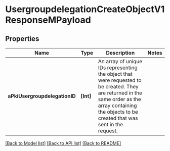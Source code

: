 # UsergroupdelegationCreateObjectV1ResponseMPayload

## Properties
Name | Type | Description | Notes
------------ | ------------- | ------------- | -------------
**aPkiUsergroupdelegationID** | **[Int]** | An array of unique IDs representing the object that were requested to be created.  They are returned in the same order as the array containing the objects to be created that was sent in the request. | 

[[Back to Model list]](../README.md#documentation-for-models) [[Back to API list]](../README.md#documentation-for-api-endpoints) [[Back to README]](../README.md)


